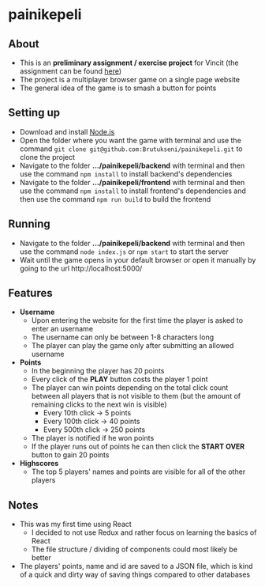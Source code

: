 # painikepeli

## About
- This is an **preliminary assignment / exercise project** for Vincit (the assignment can be found [here](https://koodarijahti.fi/Ennakkotehtava_2020_Painikepeli.pdf))
- The project is a multiplayer browser game on a single page website
- The general idea of the game is to smash a button for points

## Setting up
- Download and install [Node.js](https://nodejs.org/en/download/)
- Open the folder where you want the game with terminal and use the command `git clone git@github.com:Brutukseni/painikepeli.git` to clone the project
- Navigate to the folder **.../painikepeli/backend** with terminal and then use the command `npm install` to install backend's dependencies
- Navigate to the folder **.../painikepeli/frontend** with terminal and then use the command `npm install` to install frontend's dependencies and then use the command `npm run build` to build the frontend

## Running
- Navigate to the folder **.../painikepeli/backend** with terminal and then use the command `node index.js` or `npm start` to start the server
- Wait until the game opens in your default browser or open it manually by going to the url http://localhost:5000/

## Features
- **Username**
  - Upon entering the website for the first time the player is asked to enter an username
  - The username can only be between 1-8 characters long
  - The player can play the game only after submitting an allowed username
- **Points**
  - In the beginning the player has 20 points
  - Every click of the **PLAY** button costs the player 1 point
  - The player can win points depending on the total click count between all players that is not visible to them (but the amount of remaining clicks to the next win is visible)
    - Every 10th click -> 5 points
    - Every 100th click -> 40 points
    - Every 500th click -> 250 points
  - The player is notified if he won points
  - If the player runs out of points he can then click the **START OVER** button to gain 20 points
- **Highscores**
  - The top 5 players' names and points are visible for all of the other players
  
## Notes
- This was my first time using React
  - I decided to not use Redux and rather focus on learning the basics of React
  - The file structure / dividing of components could most likely be better
- The players' points, name and id are saved to a JSON file, which is kind of a quick and dirty way of saving things compared to other databases
